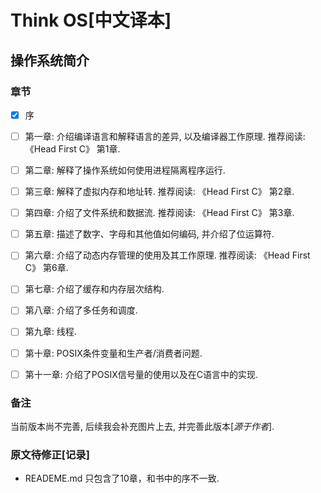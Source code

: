 Think OS[中文译本]
========
操作系统简介
-----------------------------------------


### 章节


- [x] 序

- [ ] 第一章: 介绍编译语言和解释语言的差异, 以及编译器工作原理.
推荐阅读: 《Head First C》 第1章.

- [ ] 第二章: 解释了操作系统如何使用进程隔离程序运行.

- [ ] 第三章: 解释了虚拟内存和地址转. 推荐阅读: 《Head First C》 第2章.

- [ ] 第四章: 介绍了文件系统和数据流. 推荐阅读: 《Head First C》 第3章.

- [ ] 第五章: 描述了数字、字母和其他值如何编码, 并介绍了位运算符.

- [ ] 第六章: 介绍了动态内存管理的使用及其工作原理. 推荐阅读: 《Head First C》 第6章.

- [ ] 第七章: 介绍了缓存和内存层次结构.

- [ ] 第八章: 介绍了多任务和调度.

- [ ] 第九章: 线程.

- [ ] 第十章: POSIX条件变量和生产者/消费者问题.

- [ ] 第十一章: 介绍了POSIX信号量的使用以及在C语言中的实现.

### 备注

当前版本尚不完善, 后续我会补充图片上去, 并完善此版本[*源于作者*].


### 原文待修正[记录]

- READEME.md 只包含了10章，和书中的序不一致.
